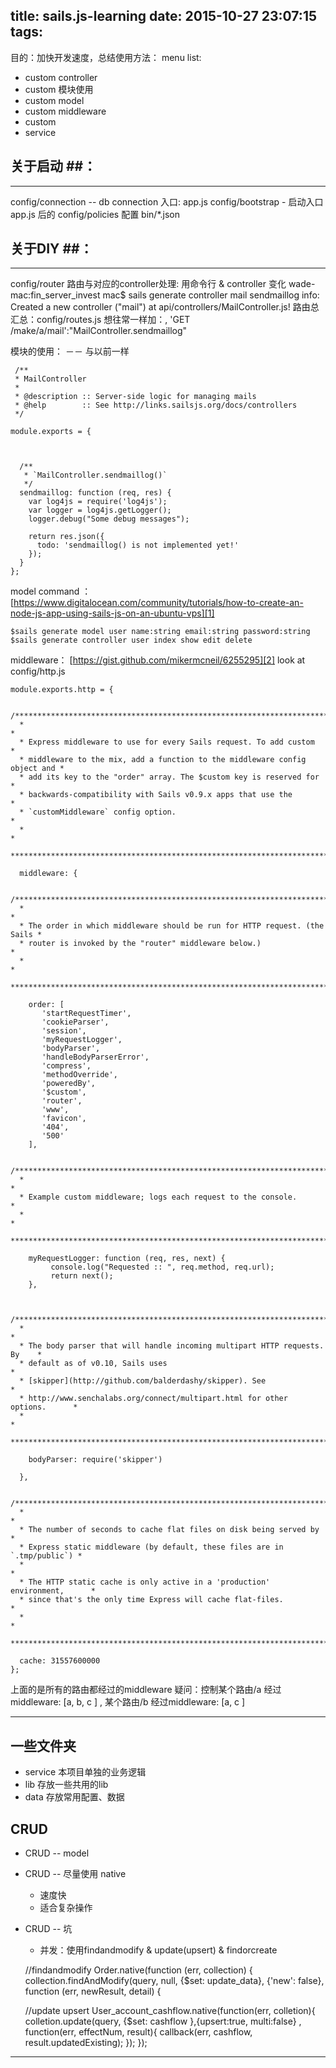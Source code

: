 title: sails.js-learning
date: 2015-10-27 23:07:15
tags:
---
目的：加快开发速度，总结使用方法：
menu list:

 - custom controller 
 - custom 模块使用 
 - custom model 
 - custom middleware  
 - custom
 - service

## 关于启动 ##：
----

config/connection -- db connection
入口: app.js
config/bootstrap - 启动入口app.js 后的
config/policies 配置
bin/*.json


## 关于DIY ##：
----
config/router
路由与对应的controller处理:
用命令行 & controller 变化
wade-mac:fin_server_invest mac$ sails generate controller mail sendmaillog
info: Created a new controller ("mail") at api/controllers/MailController.js!
路由总汇总：config/routes.js 
    想往常一样加：, 'GET /make/a/mail':"MailController.sendmaillog"

模块的使用： －－  与以前一样

     /**
     * MailController
     *
     * @description :: Server-side logic for managing mails
     * @help        :: See http://links.sailsjs.org/docs/controllers
     */
    
    module.exports = {
        
    
    
      /**
       * `MailController.sendmaillog()`
       */
      sendmaillog: function (req, res) {
        var log4js = require('log4js');
        var logger = log4js.getLogger();
        logger.debug("Some debug messages");
    
        return res.json({
          todo: 'sendmaillog() is not implemented yet!'
        });
      }
    };

model command ：
    [https://www.digitalocean.com/community/tutorials/how-to-create-an-node-js-app-using-sails-js-on-an-ubuntu-vps][1]

    $sails generate model user name:string email:string password:string
    $sails generate controller user index show edit delete

middleware：
[https://gist.github.com/mikermcneil/6255295][2]
look at config/http.js


    module.exports.http = {
    
      /****************************************************************************
      *                                                                           *
      * Express middleware to use for every Sails request. To add custom          *
      * middleware to the mix, add a function to the middleware config object and *
      * add its key to the "order" array. The $custom key is reserved for         *
      * backwards-compatibility with Sails v0.9.x apps that use the               *
      * `customMiddleware` config option.                                         *
      *                                                                           *
      ****************************************************************************/
    
      middleware: {
    
      /***************************************************************************
      *                                                                          *
      * The order in which middleware should be run for HTTP request. (the Sails *
      * router is invoked by the "router" middleware below.)                     *
      *                                                                          *
      ***************************************************************************/
    
        order: [
           'startRequestTimer',
           'cookieParser',
           'session',
           'myRequestLogger',
           'bodyParser',
           'handleBodyParserError',
           'compress',
           'methodOverride',
           'poweredBy',
           '$custom',
           'router',
           'www',
           'favicon',
           '404',
           '500'
        ],
    
      /****************************************************************************
      *                                                                           *
      * Example custom middleware; logs each request to the console.              *
      *                                                                           *
      ****************************************************************************/
    
        myRequestLogger: function (req, res, next) {
             console.log("Requested :: ", req.method, req.url);
             return next();
        },
    
    
      /***************************************************************************
      *                                                                          *
      * The body parser that will handle incoming multipart HTTP requests. By    *
      * default as of v0.10, Sails uses                                          *
      * [skipper](http://github.com/balderdashy/skipper). See                    *
      * http://www.senchalabs.org/connect/multipart.html for other options.      *
      *                                                                          *
      ***************************************************************************/
    
        bodyParser: require('skipper')
    
      },
    
      /***************************************************************************
      *                                                                          *
      * The number of seconds to cache flat files on disk being served by        *
      * Express static middleware (by default, these files are in `.tmp/public`) *
      *                                                                          *
      * The HTTP static cache is only active in a 'production' environment,      *
      * since that's the only time Express will cache flat-files.                *
      *                                                                          *
      ***************************************************************************/
    
      cache: 31557600000
    };

上面的是所有的路由都经过的middleware
疑问：控制某个路由/a  经过middleware: [a, b, c ] , 某个路由/b 经过middleware: [a, c ] 


----------

## 一些文件夹 ##

 - service 本项目单独的业务逻辑
 - lib  存放一些共用的lib 
 - data 存放常用配置、数据

## CRUD  ##

 - CRUD -- model  
 - CRUD -- 尽量使用 native
   - 速度快
   - 适合复杂操作
 - CRUD -- 坑
   - 并发：使用findandmodify & update(upsert) & findorcreate   


 

    //findandmodify
    Order.native(function (err, collection) {
     collection.findAndModify(query, null, {$set: update_data}, {'new': false}, function (err, newResult, detail) {
    
    //update  upsert
    User_account_cashflow.native(function(err, colletion){
     colletion.update(query, {$set: cashflow },{upsert:true, multi:false} , function(err, effectNum, result){
       callback(err, cashflow, result.updatedExisting);
     });
    });

 


----------


  [1]: https://www.digitalocean.com/community/tutorials/how-to-create-an-node-js-app-using-sails-js-on-an-ubuntu-vps
  [2]: https://gist.github.com/mikermcneil/6255295

